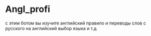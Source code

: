 # Angl_profi
с этим ботом вы изучите английский правило и переводы слов с русского на английский выбор языка и т.д
